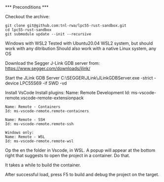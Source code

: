 *** Preconditions ***

Checkout the archive:
```
git clone git@github.com:tnl-rwa/lpc55-rust-sandbox.git
cd lpc55-rust-sandbox
git submodule update --init --recursive
```

Windows with WSL2
Tested with Ubuntu20.04 WSL2 system, but should work with any ditribution
Should also work with a native Linux system, any OS

Download the Segger J-Link GDB server from:
https://www.segger.com/downloads/jlink/

Start the JLink GDB Server
C:\SEGGER\JLink\JLinkGDBServer.exe -strict -device LPC55S69 -if SWD -vd

Install VsCode
Install plugins:
    Name: Remote Development
    Id: ms-vscode-remote.vscode-remote-extensionpack

    Name: Remote - Containers
    Id: ms-vscode-remote.remote-containers

    Name: Remote - SSH
    Id: ms-vscode-remote.remote-ssh

    Windows only:
    Name: Remote - WSL
    Id: ms-vscode-remote.remote-wsl


Op the en the folder in Vscode, in WSL.
A popup will appear at the bottom right that suggests to open the project in a container. Do that.

It takes a while to build the container.

After successful load, press F5 to build and debug the project on the target.


